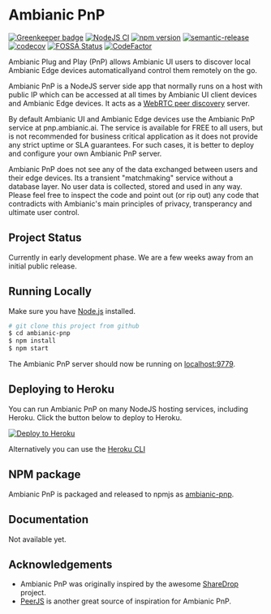 # Ambianic PnP


[![Greenkeeper badge](https://badges.greenkeeper.io/ambianic/ambianic-pnp.svg)](https://greenkeeper.io/)
[![NodeJS CI](https://github.com/ambianic/ambianic-pnp/workflows/Node%20CI/badge.svg)](https://github.com/ambianic/ambianic-pnp/actions?query=workflow%3A%22Node+CI%22)
[![npm version](https://badge.fury.io/js/ambianic-pnp.svg)](https://badge.fury.io/js/ambianic-pnp)
[![semantic-release](https://img.shields.io/badge/%20%20%F0%9F%93%A6%F0%9F%9A%80-semantic--release-e10079.svg)](https://github.com/semantic-release/semantic-release)
[![codecov](https://codecov.io/gh/ambianic/ambianic-pnp/branch/master/graph/badge.svg)](https://codecov.io/gh/ambianic/ambianic-pnp)
[![FOSSA Status](https://app.fossa.com/api/projects/git%2Bgithub.com%2Fambianic%2Fambianic-pnp.svg?type=shield)](https://app.fossa.com/projects/git%2Bgithub.com%2Fambianic%2Fambianic-pnp?ref=badge_shield)
[![CodeFactor](https://www.codefactor.io/repository/github/ambianic/ambianic-pnp/badge)](https://www.codefactor.io/repository/github/ambianic/ambianic-pnp)


Ambianic Plug and Play (PnP) allows Ambianic UI users to discover local Ambianic Edge devices automaticallyand control them remotely on the go.

Ambianic PnP is a NodeJS server side app that normally runs on a host with public IP which can be accessed at all times by Ambianic UI client devices and Ambianic Edge devices. It acts as a [WebRTC peer discovery](https://developer.mozilla.org/en-US/docs/Web/API/WebRTC_API/Signaling_and_video_calling) server.

By default Ambianic UI and Ambianic Edge devices use the Ambianic PnP service at pnp.ambianic.ai. The service is available for FREE to all users, but is not recommended for business critical application as it does not provide any strict uptime or SLA guarantees. For such cases, it is better to deploy and configure your own Ambianic PnP server.

Ambianic PnP does not see any of the data exchanged between users and their edge devices. Its a transient "matchmaking" service without a database layer. No user data is collected, stored and used in any way. Please feel free to inspect the code and point out (or rip out) any code that contradicts with Ambianic's main principles of privacy, transperancy and ultimate user control.

## Project Status

Currently in early development phase. We are a few weeks away from an initial public release.

## Running Locally

Make sure you have [Node.js](http://nodejs.org/) installed.

```sh
# git clone this project from github
$ cd ambianic-pnp
$ npm install
$ npm start
```

The Ambianic PnP server should now be running on [localhost:9779](http://localhost:9779/).

## Deploying to Heroku

You can run Ambianic PnP on many NodeJS hosting services, including Heroku. Click the button below to deploy to Heroku.

[![Deploy to Heroku](https://www.herokucdn.com/deploy/button.png)](https://heroku.com/deploy)

Alternatively you can use the [Heroku CLI](https://devcenter.heroku.com/articles/getting-started-with-nodejs)

## NPM package

Ambianic PnP is packaged and released to npmjs as [ambianic-pnp](https://www.npmjs.com/package/ambianic-pnp).

## Documentation

Not available yet.

## Acknowledgements

-   Ambianic PnP was originally inspired by the awesome [ShareDrop](https://github.com/cowbell/sharedrop) project.
-   [PeerJS](https://github.com/peers/peerjs) is another great source of inspiration for Ambianic PnP.
